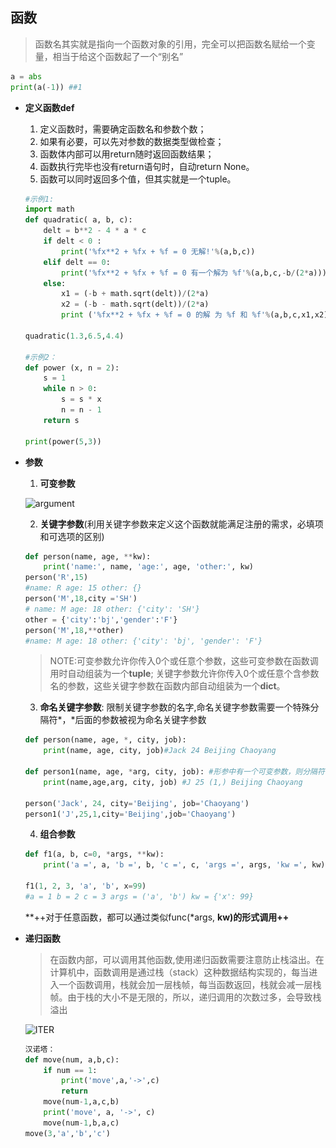 ## 函数

> 函数名其实就是指向一个函数对象的引用，完全可以把函数名赋给一个变量，相当于给这个函数起了一个“别名”

```python
a = abs
print(a(-1)) ##1
```

- **定义函数def**

    1. 定义函数时，需要确定函数名和参数个数；
    2. 如果有必要，可以先对参数的数据类型做检查；
    3. 函数体内部可以用return随时返回函数结果；
    4. 函数执行完毕也没有return语句时，自动return None。
    5. 函数可以同时返回多个值，但其实就是一个tuple。

    ```python
    #示例1:
    import math
    def quadratic( a, b, c):
        delt = b**2 - 4 * a * c
        if delt < 0 :
            print('%fx**2 + %fx + %f = 0 无解!'%(a,b,c))
        elif delt == 0:
            print('%fx**2 + %fx + %f = 0 有一个解为 %f'%(a,b,c,-b/(2*a)))
        else:
            x1 = (-b + math.sqrt(delt))/(2*a)
            x2 = (-b - math.sqrt(delt))/(2*a)
            print ('%fx**2 + %fx + %f = 0 的解 为 %f 和 %f'%(a,b,c,x1,x2))

    quadratic(1.3,6.5,4.4)
    
    #示例2：
    def power (x, n = 2):
        s = 1
        while n > 0:
            s = s * x
            n = n - 1
        return s

    print(power(5,3))
    ```

- **参数**  

    1. **可变参数**
    
    ![argument](\_images\arguments1.PNG)

    2. **关键字参数**(利用关键字参数来定义这个函数就能满足注册的需求，必填项和可选项的区别)

    ```python
    def person(name, age, **kw):
        print('name:', name, 'age:', age, 'other:', kw)
    person('R',15) 
    #name: R age: 15 other: {}
    person('M',18,city ='SH')
    # name: M age: 18 other: {'city': 'SH'}
    other = {'city':'bj','gender':'F'}
    person('M',18,**other)
    #name: M age: 18 other: {'city': 'bj', 'gender': 'F'}
    ```

    > NOTE:可变参数允许你传入0个或任意个参数，这些可变参数在函数调用时自动组装为一个**tuple**; 关键字参数允许你传入0个或任意个含参数名的参数，这些关键字参数在函数内部自动组装为一个**dict**。
    
    3. **命名关键字参数**: 限制关键字参数的名字,命名关键字参数需要一个特殊分隔符*，*后面的参数被视为命名关键字参数

    ```python
    def person(name, age, *, city, job):
        print(name, age, city, job)#Jack 24 Beijing Chaoyang

    def person1(name, age, *arg, city, job): #形参中有一个可变参数，则分隔符*可以省略
        print(name,age,arg, city, job) #J 25 (1,) Beijing Chaoyang

    person('Jack', 24, city='Beijing', job='Chaoyang')
    person1('J',25,1,city='Beijing',job='Chaoyang')
    ```

    4. **组合参数**

    ```python
    def f1(a, b, c=0, *args, **kw):
        print('a =', a, 'b =', b, 'c =', c, 'args =', args, 'kw =', kw)

    f1(1, 2, 3, 'a', 'b', x=99)
    #a = 1 b = 2 c = 3 args = ('a', 'b') kw = {'x': 99}
    ```

   **++对于任意函数，都可以通过类似func(*args, **kw)的形式调用++**

- **递归函数**

    > 在函数内部，可以调用其他函数,使用递归函数需要注意防止栈溢出。在计算机中，函数调用是通过栈（stack）这种数据结构实现的，每当进入一个函数调用，栈就会加一层栈帧，每当函数返回，栈就会减一层栈帧。由于栈的大小不是无限的，所以，递归调用的次数过多，会导致栈溢出

    ![ITER](\_images\iter.PNG)

    ```python
    汉诺塔：
    def move(num, a,b,c):
        if num == 1:
            print('move',a,'->',c)
            return
        move(num-1,a,c,b)
        print('move', a, '->', c)
        move(num-1,b,a,c)
    move(3,'a','b','c')
    ```
